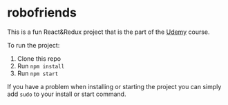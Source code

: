 # robofriends

This is a fun React&Redux project that is the part of the [Udemy](https://www.udemy.com/course/the-complete-web-developer-zero-to-mastery/) course.

To run the project:

1. Clone this repo
2. Run `npm install`
3. Run `npm start`

If you have a problem when installing or starting the project you can simply add `sudo` to your install or start command.
